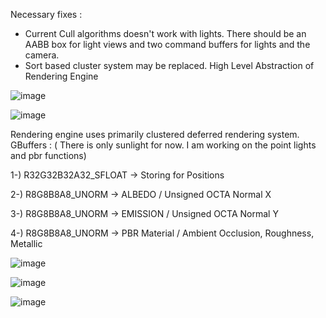 Necessary fixes :
- Current Cull algorithms doesn't work with lights. There should be an AABB box for light views and two command buffers for lights and the camera.
- Sort based cluster system may be replaced.
High Level Abstraction of Rendering Engine

![image](https://github.com/GNFulLT/GEngine/assets/73427021/684bdc9f-47ad-4f95-a166-5fec522d0887)

![image](https://github.com/GNFulLT/GEngine/assets/73427021/ed632a4c-45c6-4137-83e6-9477bfd79c39)

Rendering engine uses primarily clustered deferred rendering system.
GBuffers : ( There is only sunlight for now. I am working on the point lights and pbr functions)

1-) R32G32B32A32_SFLOAT -> Storing for Positions   

2-) R8G8B8A8_UNORM -> ALBEDO / Unsigned OCTA Normal X    

3-) R8G8B8A8_UNORM -> EMISSION / Unsigned OCTA Normal Y    

4-) R8G8B8A8_UNORM -> PBR Material / Ambient Occlusion, Roughness, Metallic  


![image](https://github.com/GNFulLT/GEngine/assets/73427021/47aa853a-d24d-4a9d-ba90-c61fc7126c89)

![image](https://github.com/GNFulLT/GEngine/assets/73427021/935b2dde-a233-42ec-9189-d5d1e6d40ead)

![image](https://github.com/GNFulLT/GEngine/assets/73427021/8b447c8c-88de-4667-b504-7ec7784161a7)
